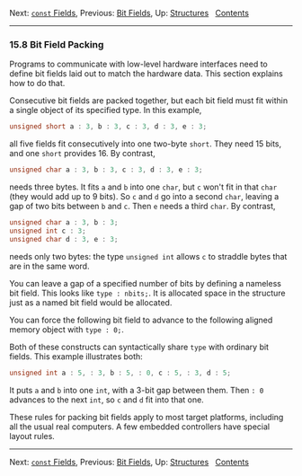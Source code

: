 Next: [`const` Fields](const-Fields.md), Previous: [Bit
Fields](Bit-Fields.md), Up: [Structures](Structures.md)  
[Contents](index.md#SEC_Contents "Table of contents")  

------------------------------------------------------------------------


### 15.8 Bit Field Packing 

Programs to communicate with low-level hardware interfaces need to
define bit fields laid out to match the hardware data. This section
explains how to do that.

Consecutive bit fields are packed together, but each bit field must fit
within a single object of its specified type. In this example,

``` C
unsigned short a : 3, b : 3, c : 3, d : 3, e : 3;
```

all five fields fit consecutively into one two-byte `short`. They need
15 bits, and one `short` provides 16. By contrast,

``` C
unsigned char a : 3, b : 3, c : 3, d : 3, e : 3;
```

needs three bytes. It fits `a` and `b` into one `char`, but `c` won't
fit in that `char` (they would add up to 9 bits). So `c` and `d` go into
a second `char`, leaving a gap of two bits between `b` and `c`. Then `e`
needs a third `char`. By contrast,

``` C
unsigned char a : 3, b : 3;
unsigned int c : 3;
unsigned char d : 3, e : 3;
```

needs only two bytes: the type `unsigned int` allows `c` to straddle
bytes that are in the same word.

You can leave a gap of a specified number of bits by defining a nameless
bit field. This looks like `type : nbits;`. It is allocated space in the
structure just as a named bit field would be allocated.

You can force the following bit field to advance to the following
aligned memory object with `type : 0;`.

Both of these constructs can syntactically share `type` with
ordinary bit fields. This example illustrates both:

``` C
unsigned int a : 5, : 3, b : 5, : 0, c : 5, : 3, d : 5;
```

It puts `a` and `b` into one `int`, with a 3-bit gap between them. Then
`: 0` advances to the next `int`, so `c` and `d` fit into that one.

These rules for packing bit fields apply to most target platforms,
including all the usual real computers. A few embedded controllers have
special layout rules.

------------------------------------------------------------------------

Next: [`const` Fields](const-Fields.md), Previous: [Bit
Fields](Bit-Fields.md), Up: [Structures](Structures.md)  
[Contents](index.md#SEC_Contents "Table of contents")  
